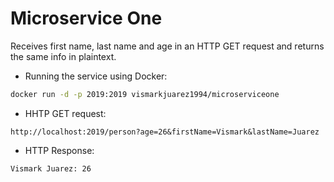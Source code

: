 # Microservice One

Receives first name, last name and age in an HTTP GET request and returns the same info in plaintext.

- Running the service using Docker:

```bash
docker run -d -p 2019:2019 vismarkjuarez1994/microserviceone
```

- HHTP GET request:
```
http://localhost:2019/person?age=26&firstName=Vismark&lastName=Juarez
```

- HTTP Response:
```bash
Vismark Juarez: 26
```
